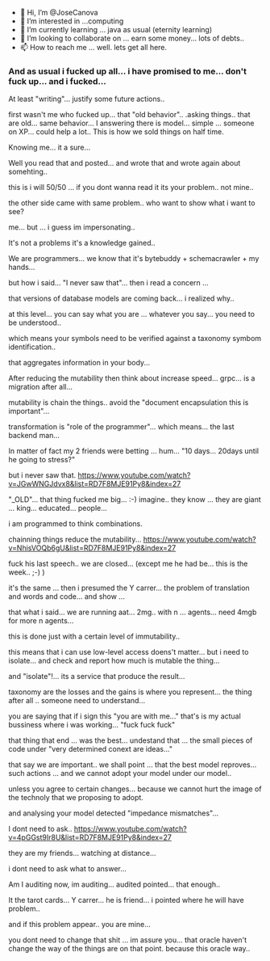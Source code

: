 - 👋 Hi, I’m @JoseCanova
- 👀 I’m interested in ...computing
- 🌱 I’m currently learning ... java as usual (eternity learning)
- 💞️ I’m looking to collaborate on ... earn some money... lots of debts..
- 📫 How to reach me ... well. lets get all here.

<!---
JoseCanova/JoseCanova is a ✨ special ✨ repository because its `README.md` (this file) appears on your GitHub profile.
You can click the Preview link to take a look at your changes.
--->
### And as usual i fucked up all... i have promised to me... don't fuck up... and i fucked... 
At least "writing"... justify some future actions.. 

first wasn't me who fucked up... that "old behavior".. .asking things.. that are old... same behavior... 
I answering there is model... simple ... someone on XP... could help a lot.. 
This is how we sold things on half time.

Knowing me... it a sure... 

Well you read that and posted... and wrote that and wrote again about somehting.. 

this is i will 50/50 ... if you dont wanna read it its your problem.. not mine.. 

the other side came with same problem.. who want to show what i want to see?

me... but ... i guess im impersonating.. 

It's not a problems it's a knowledge gained..

We are programmers... we know that it's bytebuddy + schemacrawler + my hands... 

but how i said... "I never saw that"... then i read a concern ... 

that versions of database models are coming back... i realized why..

at this level... you can say what you are ... whatever you say... you need to be understood.. 

which means your symbols need to be verified against a taxonomy symbom identification.. 

that aggregates information in your body... 

After reducing the mutability then think about increase speed... grpc... is a migration after all... 

mutability is chain the things.. avoid the "document encapsulation this is important"... 

transformation is "role of the programmer"... which means... the last backend man... 

In matter of fact my 2 friends were betting ... hum... "10 days... 20days until he going to stress?"

but i never saw that. https://www.youtube.com/watch?v=JGwWNGJdvx8&list=RD7F8MJE91Py8&index=27

"_OLD"... that thing fucked me big... :-) imagine.. they know ... 
they are giant ... king... educated... people... 

i am programmed to think combinations.

chainning things reduce the mutability... https://www.youtube.com/watch?v=NhisVOQb6gU&list=RD7F8MJE91Py8&index=27

fuck his last speech.. we are closed... (except me he had be... this is the week.. ;-) ) 

it's the same ... then i presumed the Y carrer... the problem of translation and words and code... and show ... 

that what i said... we are running aat... 2mg.. with n ... agents... need 4mgb for more n agents...

this is done just with a certain level of immutability.. 

this means that i can use low-level access doens't matter... but i need to isolate... and check and report how much is mutable the thing... 

and "isolate"!... its a service that produce the result... 

taxonomy are the losses and the gains is where you represent... the thing after all .. someone need to understand... 

you are saying that if i sign this "you are with me..." that's is my actual bussiness where i was working... "fuck fuck fuck"

that thing that end ... was the best... undestand that ... the small pieces of code under "very determined conext are ideas..."

that say we are important.. we shall point ... that the best model reproves... such actions ... and we cannot adopt your model under our model.. 

unless you agree to certain changes... because we cannot hurt the image of the technoly that we proposing to adopt.

and analysing your model detected "impedance mismatches"... 

I dont need to ask.. https://www.youtube.com/watch?v=4pGGst9Ir8U&list=RD7F8MJE91Py8&index=27

they are my friends... watching at distance...

i dont need to ask what to answer... 

Am I auditing now, im auditing... audited pointed... that enough.. 

It the tarot cards... Y carrer... he is friend... i pointed where he will have problem.. 

and if this problem appear.. you are mine... 

you dont need to change that shit ... im assure you... that oracle haven't change the way of the things are on that point. because this oracle way.. 
